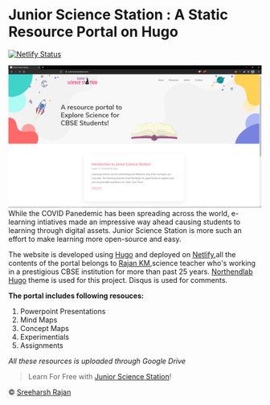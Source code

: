 # Junior Science Station : A Static Resource Portal on Hugo
[![Netlify Status](https://api.netlify.com/api/v1/badges/351cb7a7-f6be-490b-88a2-eb39e6cb89bd/deploy-status)](https://app.netlify.com/sites/juniorsciencestation/deploys)

![HomePage](https://github.com/sreeharshrajan/Junior-Science-Station/blob/master/jss.png)
While the COVID Panedemic has been spreading across the world, e-learning intiatives made an impressive way ahead causing students to learning through digital assets.
Junior Science Station is more such an effort to make learning more open-source and easy. 

The website is developed using [Hugo](https://www.hugo.io) and deployed on [Netlify](https://netlify.com),all the contents of the portal belongs to [Rajan KM](https://www.faccebook.com/rajankuttamath),science teacher who's working in a prestigious CBSE institution for more than past 25 years. [Northendlab Hugo](https://github.com/themefisher/northendlab-hugo.git)  theme is used for this project. Disqus is used for comments.

**The portal includes following resouces:**
1. Powerpoint Presentations
2. Mind Maps
3. Concept Maps
4. Experimentials
5. Assignments

*All these resources is uploaded through Google Drive*

> Learn For Free with [Junior Science Station](https://juniorsciencestation.com)!

©  [Sreeharsh Rajan](https://www.twitter.com/SreeharshR)
